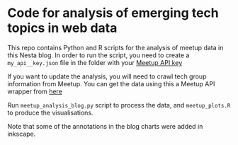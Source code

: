 # Code for analysis of emerging tech topics in web data

This repo contains Python and R scripts for the analysis of meetup data in this Nesta blog. In order to run the script, you need to create a `my_api__key.json` file in the folder with your [Meetup API key](https://secure.meetup.com/meetup_api/key/) 

If you want to update the analysis, you will need to crawl tech group information from Meetup. You can get the data using this a Meetup API wrapper from [here](https://github.com/mattjw/exploring_tech_meetups)

Run `meetup_analysis_blog.py` script to process the data, and `meetup_plots.R` to produce the visualisations.

Note that some of the annotations in the blog charts were added in inkscape.
